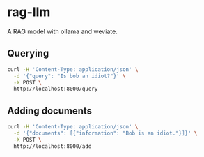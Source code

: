 # rag-llm
A RAG model with ollama and weviate.

## Querying
```bash
curl -H 'Content-Type: application/json' \
  -d '{"query": "Is bob an idiot?"}' \
  -X POST \
  http://localhost:8000/query
```
## Adding documents
```bash
curl -H 'Content-Type: application/json' \
  -d '{"documents": [{"information": "Bob is an idiot."}]}' \
  -X POST \
  http://localhost:8000/add
```
